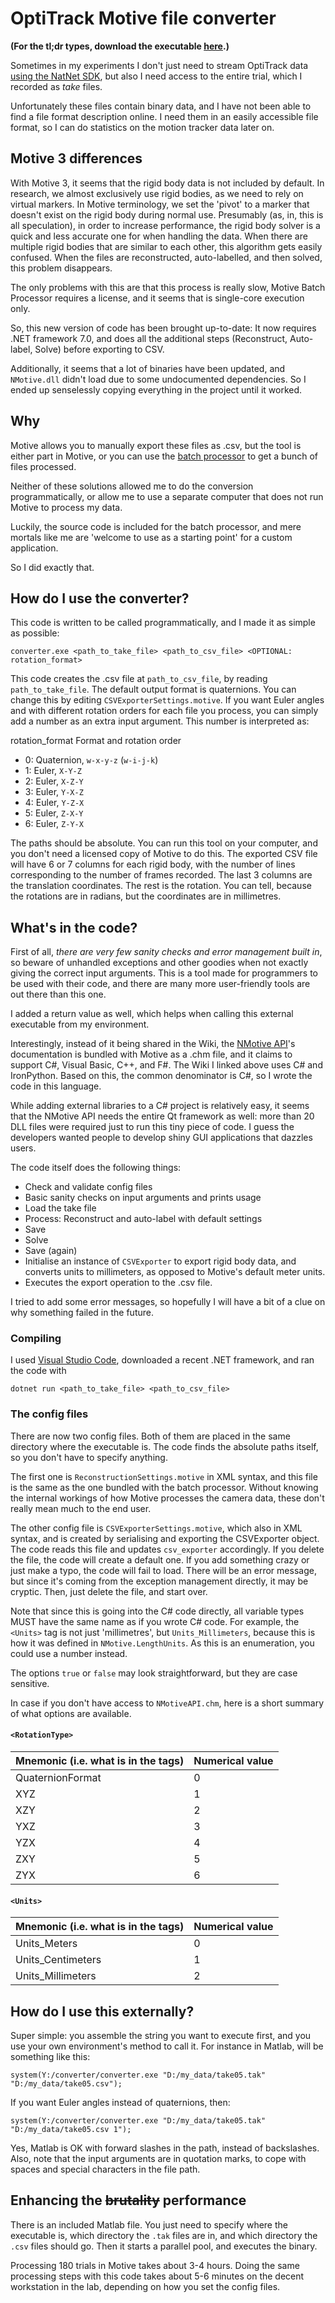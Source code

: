# OptiTrack Motive file converter

**(For the tl;dr types, download the executable [here](https://github.com/ha5dzs/optitrack-motive-file-converter/releases/tag/4.2).)**

Sometimes in my experiments I don't just need to stream OptiTrack data [using the NatNet SDK](https://optitrack.com/software/natnet-sdk/), but also I need access to the entire trial, which I recorded as *take* files.

Unfortunately these files contain binary data, and I have not been able to find a file format description online. I need them in an easily accessible file format, so I can do statistics on the motion tracker data later on.

## Motive 3 differences

With Motive 3, it seems that the rigid body data is not included by default. In research, we almost exclusively use rigid bodies, as we need to rely on virtual markers. In Motive terminology, we set the 'pivot' to a marker that doesn't exist on the rigid body during normal use. Presumably (as, in, this is all speculation), in order to increase performance, the rigid body solver is a quick and less accurate one for when handling the data. When there are multiple rigid bodies that are similar to each other, this algorithm gets easily confused. When the files are reconstructed, auto-labelled, and then solved, this problem disappears.

The only problems with this are that this process is really slow, Motive Batch Processor requires a license, and it seems that is single-core execution only.

So, this new version of code has been brought up-to-date: It now requires .NET framework 7.0, and does all the additional steps (Reconstruct, Auto-label, Solve) before exporting to CSV.

Additionally, it seems that a lot of binaries have been updated, and `NMotive.dll` didn't load due to some undocumented dependencies. So I ended up senselessly copying everything in the project until it worked.

## Why

Motive allows you to manually export these files as .csv, but the tool is either part in Motive, or you can use the [batch processor](https://v23.wiki.optitrack.com/index.php?title=Motive_Batch_Processor) to get a bunch of files processed.

Neither of these solutions allowed me to do the conversion programmatically, or allow me to use a separate computer that does not run Motive to process my data.

Luckily, the source code is included for the batch processor, and mere mortals like me are 'welcome to use as a starting point' for a custom application.

So I did exactly that.

## How do I use the converter?

This code is written to be called programmatically, and I made it as simple as possible:
```
converter.exe <path_to_take_file> <path_to_csv_file> <OPTIONAL: rotation_format>
```

This code creates the .csv file at `path_to_csv_file`, by reading `path_to_take_file`. The default output format is quaternions. You can change this by editing `CSVExporterSettings.motive`. If you want Euler angles and with different rotation orders for each file you process, you can simply add a number as an extra input argument. This number is interpreted as:

rotation_format  Format and rotation order
 * 0: Quaternion, `w-x-y-z` (`w-i-j-k`)
 * 1: Euler, `X-Y-Z`
 * 2: Euler, `X-Z-Y`
 * 3: Euler, `Y-X-Z`
 * 4: Euler, `Y-Z-X`
 * 5: Euler, `Z-X-Y`
 * 6: Euler, `Z-Y-X`

The paths should be absolute. You can run this tool on your computer, and you don't need a licensed copy of Motive to do this.
The exported CSV file will have 6 or 7 columns for each rigid body, with the number of lines corresponding to the number of frames recorded.
The last 3 columns are the translation coordinates. The rest is the rotation. You can tell, because the rotations are in radians, but the coordinates are in millimetres.

## What's in the code?

First of all, *there are very few sanity checks and error management built in*, so beware of unhandled exceptions and other goodies when not exactly giving the correct input arguments. This is a tool made for programmers to be used with their code, and there are many more user-friendly tools are out there than this one.

I added a return value as well, which helps when calling this external executable from my environment.

Interestingly, instead of it being shared in the Wiki, the [NMotive API](https://v22.wiki.optitrack.com/index.php?title=Motive_Batch_Processor#Class_Reference)'s documentation is bundled with Motive as a .chm file, and it claims to support C#, Visual Basic, C++, and F#. The Wiki I linked above uses C# and IronPython. Based on this, the common denominator is C#, so I wrote the code in this language.

While adding external libraries to a C# project is relatively easy, it seems that the NMotive API needs the entire Qt framework as well: more than 20 DLL files were required just to run this tiny piece of code. I guess the developers wanted people to develop shiny GUI applications that dazzles users.

The code itself does the following things:

* Check and validate config files
* Basic sanity checks on input arguments and prints usage
* Load the take file
* Process: Reconstruct and auto-label with default settings
* Save
* Solve
* Save (again)
* Initialise an instance of `CSVExporter` to export rigid body data, and converts units to millimeters, as opposed to Motive's default meter units.
* Executes the export operation to the .csv file.

I tried to add some error messages, so hopefully I will have a bit of a clue on why something failed in the future.

### Compiling

I used [Visual Studio Code](https://code.visualstudio.com/Download), downloaded a recent .NET framework, and ran the code with

```
dotnet run <path_to_take_file> <path_to_csv_file>
```

### The config files

There are now two config files. Both of them are placed in the same directory where the executable is. The code finds the absolute paths itself, so you don't have to specify anything.

The first one is `ReconstructionSettings.motive` in XML syntax, and this file is the same as the one bundled with the batch processor. Without knowing the internal workings of how Motive processes the camera data, these don't really mean much to the end user.

The other config file is `CSVExporterSettings.motive`, which also in XML syntax, and is created by serialising and exporting the CSVExporter object. The code reads this file and updates `csv_exporter` accordingly. If you delete the file, the code will create a default one. If you add something crazy or just make a typo, the code will fail to load. There will be an error message, but since it's coming from the exception management directly, it may be cryptic. Then, just delete the file, and start over.

Note that since this is going into the C# code directly, all variable types MUST have the same name as if you wrote C# code. For example, the `<Units>` tag is not just 'millimetres', but `Units_Millimeters`, because this is how it was defined in `NMotive.LengthUnits`. As this is an enumeration, you could use a number instead.

The options `true` or `false` may look straightforward, but they are case sensitive.

In case if you don't have access to `NMotiveAPI.chm`, here is a short summary of what options are available.

#### `<RotationType>`

| Mnemonic (i.e. what is in the tags) | Numerical value |
|---------|-------------|
| QuaternionFormat | 0 |
| XYZ | 1 |
| XZY | 2 |
| YXZ | 3 |
| YZX | 4 |
| ZXY | 5 |
| ZYX | 6 |

#### `<Units>`

| Mnemonic (i.e. what is in the tags) | Numerical value |
|---------|-------------|
| Units_Meters | 0 |
| Units_Centimeters | 1 |
| Units_Millimeters | 2 |

## How do I use this externally?

Super simple: you assemble the string you want to execute first, and you use your own environment's method to call it.
For instance in Matlab, will be something like this:

```
system(Y:/converter/converter.exe "D:/my_data/take05.tak" "D:/my_data/take05.csv");
```

If you want Euler angles instead of quaternions, then:

```
system(Y:/converter/converter.exe "D:/my_data/take05.tak" "D:/my_data/take05.csv 1");
```

Yes, Matlab is OK with forward slashes in the path, instead of backslashes. Also, note that the input arguments are in quotation marks, to cope with spaces and special characters in the file path.

## Enhancing the ~~brutality~~ performance

There is an included Matlab file. You just need to specify where the executable is, which directory the `.tak` files are in, and which directory the `.csv` files should go. Then it starts a parallel pool, and executes the binary.

Processing 180 trials in Motive takes about 3-4 hours. Doing the same processing steps with this code takes about 5-6 minutes on the decent workstation in the lab, depending on how you set the config files.
